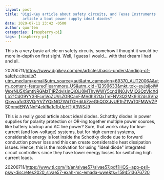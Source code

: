 ```yaml
---
layout: post
title: "Digi-Key article about safety circuits, and Texas Instruments
        article a bout power supply ideal diodes"
date: 2020-07-11 23:42 -0500
author: quorten
categories: [raspberry-pi]
tags: [raspberry-pi]
---
```


This is a very basic article on safety circuits, somehow I thought it
would be more in-depth on first sight.  Well, I guess I would... with
that dream I had and all.

20200711/https://www.digikey.com/en/articles/basic-understanding-of-safety-circuits?utm_medium=email&utm_source=aut&utm_campaign=69370_AUT2006A&utm_content=featured1learnmore_US&utm_cid=12399633&mkt_tok=eyJpIjoiWWprNU5XSmtNRGMzT1RZdyIsInQiOiJ0MThvWWY5cnd1N0JyMlQ3QzVIcXdLb21CdG9YY3RFcmVqZUVsZGRCanFiMVdhS2QxTmFNV3Q2Mk9lS2dsSVhzQkwxaTd3SVQrYVZYQkNGZWdTOHdiUjZzeGhQOXJvUE1hZ1VaT0FMWVZPS0pmdENWNnF4ekRia1c1bUpHTjA3WSJ9

This is a really good article about ideal diodes.  Schottky diodes in
power supplies for polarity protection or OR-ing together multiple
power sources, like battery backup and AC line power?  Sure, that
works okay for low-current (and low-voltage) systems, but for high
current systems, considerable energy is lost inside the Schottky diode
due to forward conduction power loss and this can create considerable
heat dissipation issues.  Hence, this is the motivation for using
"ideal diode" integrated circuit controllers since they have lower
energy losses for switching high current loads.

20200711/https://www.ti.com/lit/an/slvae57/slvae57.pdf?HQS=app-psil-psw-discretes2020_slvae57-exah-mc-emada-wwe&ts=1594513676720
